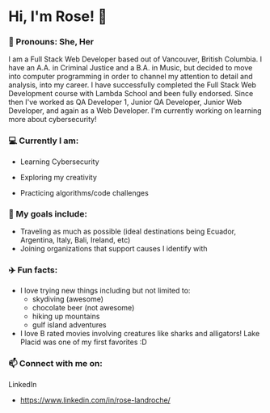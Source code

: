 <!--
**roselandroche/roselandroche** is a ✨ _special_ ✨ repository because its `README.md` (this file) appears on your GitHub profile.

Here are some ideas to get you started:
- 👯 I’m looking to collaborate on ...
- 🤔 I’m looking for help with ...
- 💬 Ask me about ...
-->

# Hi, I'm Rose!  👋
### :woman: Pronouns: She, Her

I am a Full Stack Web Developer based out of Vancouver, British Columbia. I have an A.A. in Criminal Justice and a B.A. in Music, but decided to move into computer programming in order to channel my attention to detail and analysis, into my career. I have successfully completed the Full Stack Web Development course with Lambda School and been fully endorsed. Since then I've worked as QA Developer 1, Junior QA Developer, Junior Web Developer, and again as a Web Developer. I'm currently working on learning more about cybersecurity!

### :computer: Currently I am:

- Learning Cybersecurity

- Exploring my creativity

- Practicing algorithms/code challenges

### 🌱 My goals include:

- Traveling as much as possible (ideal destinations being Ecuador, Argentina, Italy, Bali, Ireland, etc)
- Joining organizations that support causes I identify with

### :airplane: Fun facts:

- I love trying new things including but not limited to: 
    - skydiving (awesome)
    - chocolate beer (not awesome)
    - hiking up mountains
    - gulf island adventures
- I love B rated movies involving creatures like sharks and alligators! Lake Placid was one of my first favorites :D 

### 📫  Connect with me on:

LinkedIn

  - https://www.linkedin.com/in/rose-landroche/
